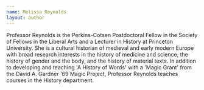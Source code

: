 ```yaml
---
name: Melissa Reynolds
layout: author
---
```

Professor Reynolds is the Perkins-Cotsen Postdoctoral Fellow in the Society of Fellows in the Liberal Arts and a Lecturer in History at Princeton University. She is a cultural historian of medieval and early modern Europe with broad research interests in the history of medicine and science, the history of gender and the body, and the history of material texts. In addition to developing and teaching 'A History of Words' with a 'Magic Grant' from the David A. Gardner '69 Magic Project, Professor Reynolds teaches courses in the History department.
